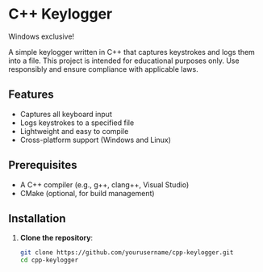 # C++ Keylogger
Windows exclusive!

A simple keylogger written in C++ that captures keystrokes and logs them into a file. This project is intended for educational purposes only. Use responsibly and ensure compliance with applicable laws.

## Features

- Captures all keyboard input
- Logs keystrokes to a specified file
- Lightweight and easy to compile
- Cross-platform support (Windows and Linux)

## Prerequisites

- A C++ compiler (e.g., g++, clang++, Visual Studio)
- CMake (optional, for build management)

## Installation

1. **Clone the repository**:
   ```bash
   git clone https://github.com/yourusername/cpp-keylogger.git
   cd cpp-keylogger

